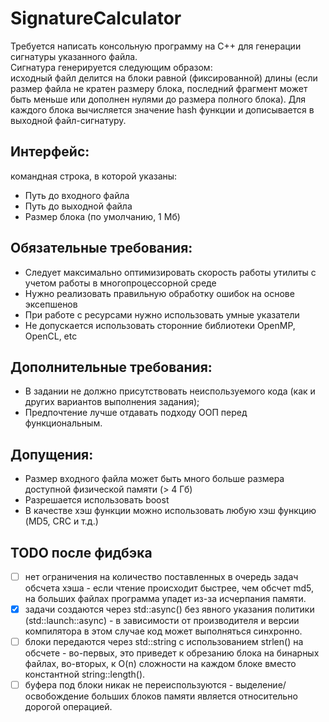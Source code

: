 # SignatureCalculator

Требуется написать консольную программу на C++ для генерации сигнатуры указанного файла. <br>
Сигнатура генерируется следующим образом: <br>
исходный файл делится на блоки равной (фиксированной) длины
(если размер файла не кратен размеру блока, последний фрагмент может быть меньше или дополнен нулями до размера полного
блока). Для каждого блока вычисляется значение hash функции и дописывается в выходной файл-сигнатуру.

## Интерфейс:

командная строка, в которой указаны:

* Путь до входного файла
* Путь до выходной файла
* Размер блока (по умолчанию, 1 Мб)

## Обязательные требования:

* Следует максимально оптимизировать скорость работы утилиты с учетом работы в многопроцессорной среде
* Нужно реализовать правильную обработку ошибок на основе эксепшенов
* При работе с ресурсами нужно использовать умные указатели
* Не допускается использовать сторонние библиотеки OpenMP, OpenCL, etc

## Дополнительные требования:

* В задании не должно присутствовать неиспользуемого кода (как и других вариантов выполнения задания);
* Предпочтение лучше отдавать подходу ООП перед функциональным.

## Допущения:

* Размер входного файла может быть много больше размера доступной физической памяти (> 4 Гб)
* Разрешается использовать boost
* В качестве хэш функции можно использовать любую хэш функцию (MD5, CRC и т.д.)

## TODO после фидбэка

- [ ] нет ограничения на количество поставленных в очередь задач обсчета хэша - если чтение происходит быстрее, чем
  обсчет md5, на больших файлах программа упадет из-за исчерпания памяти.
- [x] задачи создаются через std::async() без явного указания политики (std::launch::async) - в зависимости от
  производителя и версии компилятора в этом случае код может выполняться синхронно.
- [ ] блоки передаются через std::string с использованием strlen() на обсчете - во-первых, это приведет к обрезанию
  блока на бинарных файлах, во-вторых, к O(n) сложности на каждом блоке вместо константной string::length().
- [ ] буфера под блоки никак не переиспользуются - выделение/освобождение больших блоков памяти является относительно
  дорогой операцией.
